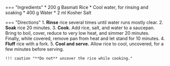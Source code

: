 === "Ingredients"
    * 200 g Basmati Rice
    * Cool water, for rinsing and soaking
    * 400 g Water
    * 2 ml Kosher Salt

=== "Directions"
    1. **Rinse** rice several times until water runs mostly clear.
    2. **Soak** rice 20 minutes.
    3. **Cook.** Add rice, salt, and water to a saucepan. Bring to boil, cover, reduce to very low heat, and simmer 20 minutes. Finally, while covered, remove pan from heat and let stand for 10 minutes.
    4. **Fluff** rice with a fork.
    5. **Cool and serve.** Allow rice to cool, uncovered, for a few minutes before serving.

    !!! caution "**Do not** uncover the rice while cooking."
